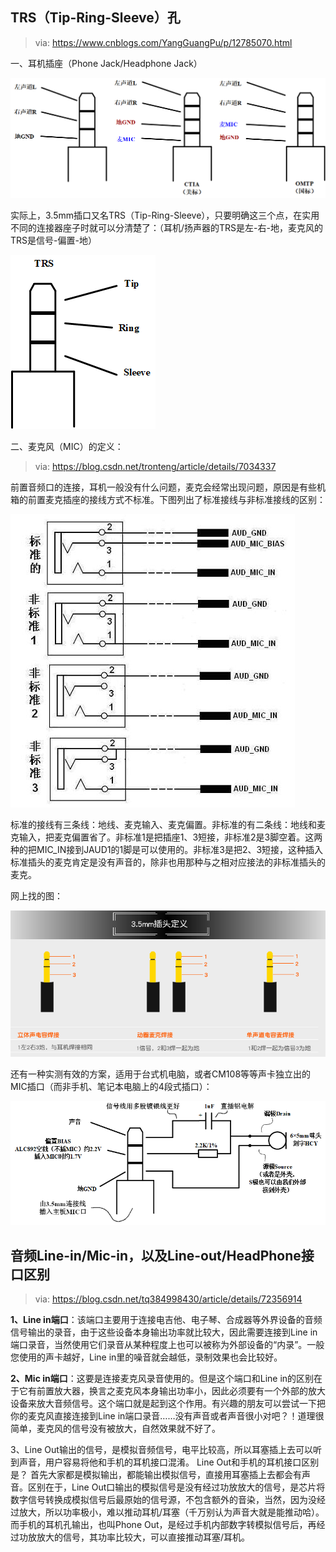 ## TRS（Tip-Ring-Sleeve）孔

> via: https://www.cnblogs.com/YangGuangPu/p/12785070.html

一、耳机插座（Phone Jack/Headphone Jack）

![img](_assets/TRS/1252463-20200427102537515-2030055470.png)

实际上，3.5mm插口又名TRS（Tip-Ring-Sleeve），只要明确这三个点，在实用不同的连接器座子时就可以分清楚了：（耳机/扬声器的TRS是左-右-地，麦克风的TRS是信号-偏置-地）

![img](_assets/TRS/1252463-20210625225630996-2110594159.png)

二、麦克风（MIC）的定义：

> via: https://blog.csdn.net/tronteng/article/details/7034337

前置音频口的连接，耳机一般没有什么问题，麦克会经常出现问题，原因是有些机箱的前置麦克插座的接线方式不标准。下图列出了标准接线与非标准接线的区别：

![image-20220329165101288](_assets/TRS/image-20220329165101288.png)



标准的接线有三条线：地线、麦克输入、麦克偏置。非标准的有二条线：地线和麦克输入，把麦克偏置省了。非标准1是把插座1、3短接，非标准2是3脚空着。这两种的把MIC_IN接到JAUD1的1脚是可以使用的。非标准3是把2、3短接，这种插入标准插头的麦克肯定是没有声音的，除非也用那种与之相对应接法的非标准插头的麦克。

网上找的图：

![img](_assets/TRS/1252463-20210604153715228-1203883724.png)

还有一种实测有效的方案，适用于台式机电脑，或者CM108等等声卡独立出的MIC插口（而非手机、笔记本电脑上的4段式插口）：

![img](_assets/TRS/1252463-20210626141316016-721495284.png)



## 音频Line-in/Mic-in，以及Line-out/HeadPhone接口区别

>  via: https://blog.csdn.net/tq384998430/article/details/72356914

**1、Line in端口**：该端口主要用于连接电吉他、电子琴、合成器等外界设备的音频信号输出的录音，由于这些设备本身输出功率就比较大，因此需要连接到Line in端口录音，当然使用它们录音从某种程度上也可以被称为外部设备的“内录”。一般您使用的声卡越好，Line in里的噪音就会越低，录制效果也会比较好。

**2、Mic in端口**：这要是连接麦克风录音使用的。但是这个端口和Line in的区别在于它有前置放大器，换言之麦克风本身输出功率小，因此必须要有一个外部的放大设备来放大音频信号。这个端口就是起到这个作用。有兴趣的朋友可以尝试一下把你的麦克风直接连接到Line in端口录音……没有声音或者声音很小对吧？！道理很简单，麦克风的信号没有被放大，自然效果就不好了。

3、Line Out输出的信号，是模拟音频信号，电平比较高，所以耳塞插上去可以听到声音，用户容易将他和手机的耳机接口混淆。
Line Out和手机的耳机接口区别是？ 首先大家都是模拟输出，都能输出模拟信号，直接用耳塞插上去都会有声音。区别在于，Line Out口输出的模拟信号是没有经过功放放大的信号，是芯片将数字信号转换成模拟信号后最原始的信号源，不包含额外的音染，当然，因为没经过放大，所以功率极小，难以推动耳机/耳塞（千万别认为声音大就是能推动哈）。而手机的耳机孔输出，也叫Phone Out，是经过手机内部数字转模拟信号后，再经过功放放大的信号，其功率比较大，可以直接推动耳塞/耳机。